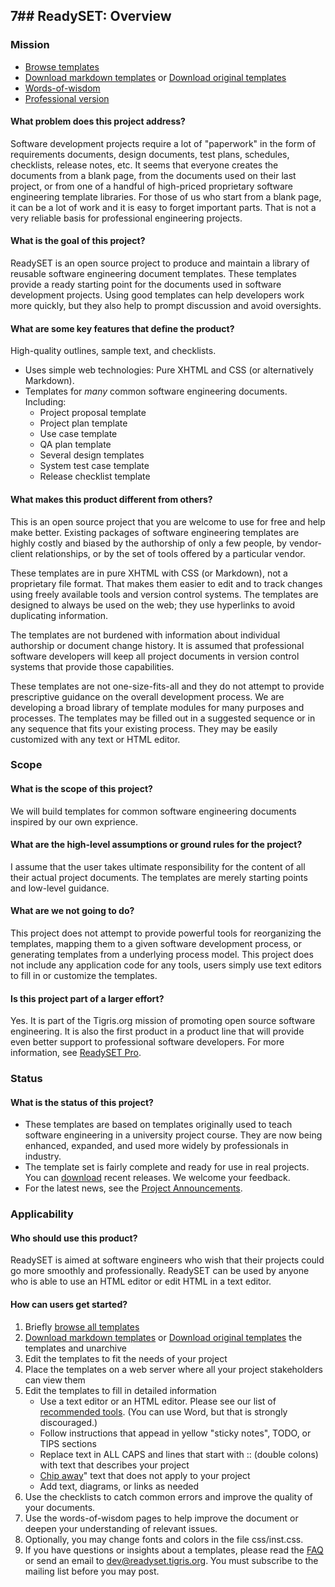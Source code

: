 7## ReadySET: Overview
---

### Mission
- [Browse templates](https://github.com/bike-bill/readyset-markdown)
- [Download markdown templates](https://github.com/bike-bill/readyset-markdown)
  or [Download original templates](http://readyset.tigris.org/servlets/ProjectDocumentList)
- [Words-of-wisdom](http://readyset.tigris.org/words-of-wisdom/)
- [Professional version](http://www.readysetpro.com/)

#### What problem does this project address?

Software development projects require a lot of "paperwork" in the
form of requirements documents, design documents, test plans,
schedules, checklists, release notes, etc. It seems that everyone
creates the documents from a blank page, from the documents used on
their last project, or from one of a handful of high-priced
proprietary software engineering template libraries. For those of us
who start from a blank page, it can be a lot of work and it is easy
to forget important parts. That is not a very reliable basis for
professional engineering projects.

#### What is the goal of this project?

ReadySET is an open source project to produce and maintain a library
of reusable software engineering document templates. These templates
provide a ready starting point for the documents used in software
development projects. Using good templates can help developers work
more quickly, but they also help to prompt discussion and
avoid oversights.

#### What are some key features that define the product?

High-quality outlines, sample text, and checklists.

- Uses simple web technologies: Pure XHTML and CSS (or alternatively Markdown).
- Templates for *many* common software engineering documents. Including:
  - Project proposal template
  - Project plan template
  - Use case template
  - QA plan template
  - Several design templates
  - System test case template
  - Release checklist template

#### What makes this product different from others?

This is an open source project that you are welcome to use for free
and help make better. Existing packages of software engineering
templates are highly costly and biased by the authorship of only a
few people, by vendor-client relationships, or by the set of tools
offered by a particular vendor.

These templates are in pure XHTML with CSS (or Markdown), not a proprietary
file format. That makes them easier to edit and to track changes
using freely available tools and version control systems. The
templates are designed to always be used on the web; they use
hyperlinks to avoid duplicating information.

The templates are not burdened with information about individual
authorship or document change history. It is assumed that
professional software developers will keep all project documents in
version control systems that provide those capabilities.

These templates are not one-size-fits-all and they do not attempt to
provide prescriptive guidance on the overall development process. We
are developing a broad library of template modules for many purposes
and processes. The templates may be filled out in a suggested
sequence or in any sequence that fits your existing process. They
may be easily customized with any text or HTML editor.

### Scope

#### What is the scope of this project?

We will build templates for common software engineering documents
inspired by our own exprience.

#### What are the high-level assumptions or ground rules for the project?

I assume that the user takes ultimate responsibility for the content
of all their actual project documents. The templates are merely
starting points and low-level guidance.

#### What are we not going to do?

This project does not attempt to provide powerful tools for
reorganizing the templates, mapping them to a given software
development process, or generating templates from a underlying
process model. This project does not include any application code
for any tools, users simply use text editors to fill in or customize
the templates.

#### Is this project part of a larger effort?

Yes. It is part of the Tigris.org mission of promoting open source
software engineering. It is also the first product in a product line
that will provide even better support to professional
software developers. For more information, see
[ReadySET Pro](http://www.readysetpro.com).

### Status

#### What is the status of this project?

- These templates are based on templates originally used to teach
  software engineering in a university project course. They are now
  being enhanced, expanded, and used more widely by professionals
  in industry.
- The template set is fairly complete and ready for use in real projects. 
  You can [download](http://readyset.tigris.org/servlets/ProjectDocumentList) 
  recent releases. We welcome your feedback.
- For the latest news, see the 
  [Project Announcements](http://readyset.tigris.org/servlets/ProjectNewsList).

### Applicability

#### Who should use this product?

ReadySET is aimed at software engineers who wish that their projects
could go more smoothly and professionally. ReadySET can be used by
anyone who is able to use an HTML editor or edit HTML in a
text editor.

#### How can users get started?

1. Briefly [browse all templates](https://github.com/bike-bill/readyset-markdown)
2. [Download markdown templates](https://github.com/bike-bill/readyset-markdown)
   or [Download original templates](http://readyset.tigris.org/servlets/ProjectDocumentList) 
   the templates and unarchive
3. Edit the templates to fit the needs of your project
4. Place the templates on a web server where all your project
   stakeholders can view them
5. Edit the templates to fill in detailed information
   - Use a text editor or an HTML editor. Please see our list of
     [recommended tools](docs/recommended-tools). (You can
     use Word, but that is strongly discouraged.)
   - Follow instructions that appead in yellow "sticky notes", TODO, or TIPS sections
   - Replace text in ALL CAPS and lines that start with :: (double colons) 
     with text that describes your project
   - [Chip away](docs/faq.html#chipaway)" text that does not
     apply to your project
   - Add text, diagrams, or links as needed
6.  Use the checklists to catch common errors and improve the
    quality of your documents.
7.  Use the words-of-wisdom pages to help improve the document or
    deepen your understanding of relevant issues.
8.  Optionally, you may change fonts and colors in the
    file css/inst.css.
9.  If you have questions or insights about a templates, please read
    the [FAQ](docs/faq.html) or send an email to
    <dev@readyset.tigris.org>. You must subscribe to the mailing
    list before you may post.

